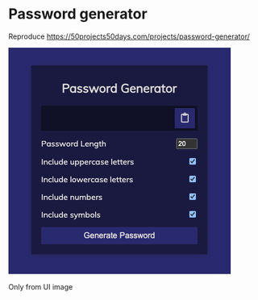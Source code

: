 # Password generator

Reproduce https://50projects50days.com/projects/password-generator/

![this](../res/p1.png)

Only from UI image